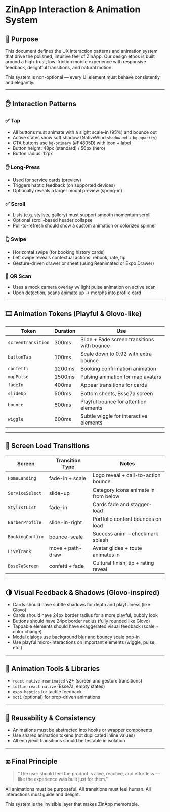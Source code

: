 
# ZinApp Interaction & Animation System

## 🎯 Purpose
This document defines the UX interaction patterns and animation system that drive the polished, intuitive feel of ZinApp. Our design ethos is built around a high-trust, low-friction mobile experience with responsive feedback, delightful transitions, and natural motion.

This system is non-optional — every UI element must behave consistently and elegantly.

---

## ✋ Interaction Patterns

### ✅ Tap
- All buttons must animate with a slight scale-in (95%) and bounce out
- Active states show soft shadow (NativeWind `shadow-md` + `bg-opacity`)
- CTA buttons use `bg-primary` (#F4805D) with icon + label
- Button height: 48px (standard) / 56px (hero)
- Button radius: 12px

### ✋ Long-Press
- Used for service cards (preview)
- Triggers haptic feedback (on supported devices)
- Optionally reveals a larger modal preview (spring-in)

### ✅ Scroll
- Lists (e.g. stylists, gallery) must support smooth momentum scroll
- Optional scroll-based header collapse
- Pull-to-refresh should show a custom animation or colorized spinner

### 👆 Swipe
- Horizontal swipe (for booking history cards)
- Left swipe reveals contextual actions: rebook, rate, tip
- Gesture-driven drawer or sheet (using Reanimated or Expo Drawer)

### 📍 QR Scan
- Uses a mock camera overlay w/ light pulse animation on active scan
- Upon detection, scans animate up → morphs into profile card

---

## 🎞️ Animation Tokens (Playful & Glovo-like)
| Token              | Duration  | Use                                    |
|--------------------|----------|-----------------------------------------|
| `screenTransition` | 300ms     | Slide + Fade screen transitions with bounce |
| `buttonTap`        | 100ms     | Scale down to 0.92 with extra bounce   |
| `confetti`         | 1200ms    | Booking confirmation animation         |
| `mapPulse`         | 1500ms    | Pulsing animation for map avatars      |
| `fadeIn`           | 400ms     | Appear transitions for cards           |
| `slideUp`          | 500ms     | Bottom sheets, Bsse7a screen           |
| `bounce`           | 800ms     | Playful bounce for attention elements  |
| `wiggle`           | 600ms     | Subtle wiggle for interactive elements |

---

## 📱 Screen Load Transitions

| Screen               | Transition Type    | Notes                                |
|----------------------|--------------------|--------------------------------------|
| `HomeLanding`        | fade-in + scale    | Logo reveal + call-to-action bounce  |
| `ServiceSelect`      | slide-up           | Category icons animate in from below |
| `StylistList`        | fade-in            | Cards fade and stagger-load          |
| `BarberProfile`      | slide-in-right     | Portfolio content bounces on load    |
| `BookingConfirm`     | bounce-scale       | Success anim + checkmark splash      |
| `LiveTrack`          | move + path-draw   | Avatar glides + route animates in    |
| `Bsse7aScreen`       | confetti + fade    | Cultural finish, tip + rating reveal |

---

## 🌗 Visual Feedback & Shadows (Glovo-inspired)
- Cards should have subtle shadows for depth and playfulness (like Glovo)
- Cards should have 24px border radius for a more playful, bubbly look
- Buttons should have 24px border radius (fully rounded like Glovo)
- Tappable elements should have exaggerated visual feedback (scale + color change)
- Modal dialogs use background blur and bouncy scale pop-in
- Use playful micro-interactions on important elements (wiggle, pulse, etc.)

---

## 🎯 Animation Tools & Libraries
- `react-native-reanimated` v2+ (screen and gesture transitions)
- `lottie-react-native` (Bsse7a, empty states)
- `expo-haptics` for tactile feedback
- `moti` (optional) for prop-driven animations

---

## 🔁 Reusability & Consistency
- Animations must be abstracted into hooks or wrapper components
- Use shared animation tokens (not duplicated inline values)
- All entry/exit transitions should be testable in isolation

---

## 🔚 Final Principle
> "The user should feel the product is alive, reactive, and effortless — like the experience was built just for them."

All animations must be purposeful.
All transitions must feel human.
All interactions must guide and delight.

This system is the invisible layer that makes ZinApp memorable.
